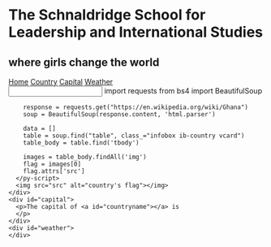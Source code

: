 <html lang="en">
  <head>
    <meta charset="UTF-8" />
    <meta name="viewport" content="width=device-width, initial-scale=1.0" />
    <title>The Schnaldridge School for Leadership and International Studies</title>
    <link rel="stylesheet" href="styles.css" />
    <h1>The Schnaldridge School for Leadership and International Studies</h1>
    <h2>where girls change the world</h2>
  </head>
  <body>
    <nav>
      <a href="#index">Home</a>
      <a href="#country">Country</a>
      <a href="#capital">Capital</a>
      <a href="#weather">Weather</a>
    </nav>
    <div id="country">
      <input type="name" name="country" id="countryname" />
      <py-script>
        import requests
        from bs4 import BeautifulSoup

        response = requests.get("https://en.wikipedia.org/wiki/Ghana")
        soup = BeautifulSoup(response.content, 'html.parser')

        data = []
        table = soup.find("table", class_="infobox ib-country vcard")
        table_body = table.find('tbody')
        
        images = table_body.findAll('img')
        flag = images[0]
        flag.attrs['src']
      </py-script>
      <img src="src" alt="country's flag"></img>
    </div>
    <div id="capital">
      <p>The capital of <a id="countryname"></a> is 
      </p>
    </div>
    <div id="weather">
    </div>
  </body>
</html>
